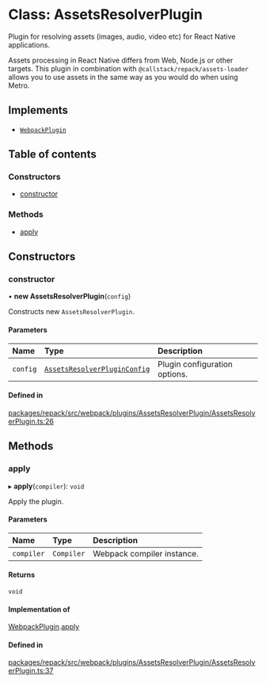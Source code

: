 # Class: AssetsResolverPlugin

Plugin for resolving assets (images, audio, video etc) for React Native applications.

Assets processing in React Native differs from Web, Node.js or other targets.
This plugin in combination with `@callstack/repack/assets-loader` allows
you to use assets in the same way as you would do when using Metro.

## Implements

- [`WebpackPlugin`](../interfaces/WebpackPlugin.md)

## Table of contents

### Constructors

- [constructor](./AssetsResolverPlugin.md#constructor)

### Methods

- [apply](./AssetsResolverPlugin.md#apply)

## Constructors

### constructor

• **new AssetsResolverPlugin**(`config`)

Constructs new `AssetsResolverPlugin`.

#### Parameters

| Name | Type | Description |
| :------ | :------ | :------ |
| `config` | [`AssetsResolverPluginConfig`](../interfaces/AssetsResolverPluginConfig.md) | Plugin configuration options. |

#### Defined in

[packages/repack/src/webpack/plugins/AssetsResolverPlugin/AssetsResolverPlugin.ts:26](https://github.com/callstack/repack/blob/a78f6b9/packages/repack/src/webpack/plugins/AssetsResolverPlugin/AssetsResolverPlugin.ts#L26)

## Methods

### apply

▸ **apply**(`compiler`): `void`

Apply the plugin.

#### Parameters

| Name | Type | Description |
| :------ | :------ | :------ |
| `compiler` | `Compiler` | Webpack compiler instance. |

#### Returns

`void`

#### Implementation of

[WebpackPlugin](../interfaces/WebpackPlugin.md).[apply](../interfaces/WebpackPlugin.md#apply)

#### Defined in

[packages/repack/src/webpack/plugins/AssetsResolverPlugin/AssetsResolverPlugin.ts:37](https://github.com/callstack/repack/blob/a78f6b9/packages/repack/src/webpack/plugins/AssetsResolverPlugin/AssetsResolverPlugin.ts#L37)
